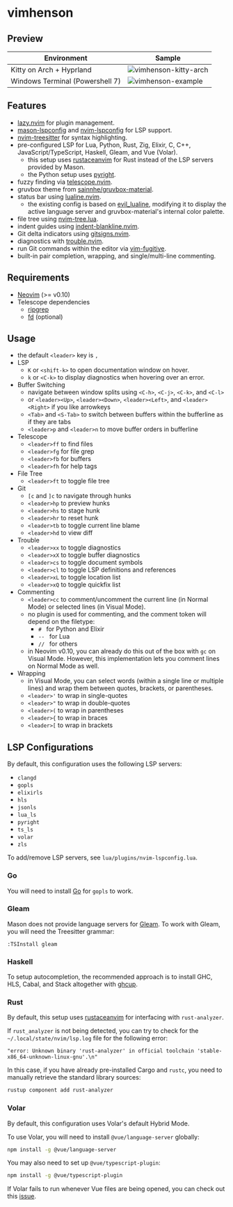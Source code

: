 # vimhenson

## Preview

| Environment | Sample |
| ----------- | ------ |
| Kitty on Arch + Hyprland | ![vimhenson-kitty-arch](https://github.com/user-attachments/assets/b9d46bd9-3d3b-4ebd-84c5-78f9669966e0) |
| Windows Terminal (Powershell 7) | ![vimhenson-example](https://github.com/user-attachments/assets/45aa0f9c-fef2-4dfa-8feb-8ab7b93574a2) |

## Features

* [lazy.nvim](https://github.com/folke/lazy.nvim) for plugin management.
* [mason-lspconfig](https://github.com/williamboman/mason-lspconfig.nvim) and [nvim-lspconfig](https://github.com/neovim/nvim-lspconfig) for LSP support.
* [nvim-treesitter](https://github.com/nvim-treesitter/nvim-treesitter) for syntax highlighting.
* pre-configured LSP for Lua, Python, Rust, Zig, Elixir, C, C++, JavaScript/TypeScript, Haskell, Gleam, and Vue (Volar).
    * this setup uses [rustaceanvim](https://github.com/mrcjkb/rustaceanvim) for Rust instead of the LSP servers provided by Mason.
    * the Python setup uses [pyright](https://github.com/neovim/nvim-lspconfig/blob/master/lua/lspconfig/server_configurations/pyright.lua).
* fuzzy finding via [telescope.nvim](https://github.com/nvim-telescope/telescope.nvim).
* gruvbox theme from [sainnhe/gruvbox-material](https://github.com/sainnhe/gruvbox-material).
* status bar using [lualine.nvim](https://github.com/nvim-lualine/lualine.nvim).
    * the existing config is based on [evil_lualine](https://github.com/nvim-lualine/lualine.nvim/blob/master/examples/evil_lualine.lua), modifying it to display the active language server and gruvbox-material's internal color palette.
* file tree using [nvim-tree.lua](https://github.com/nvim-tree/nvim-tree.lua).
* indent guides using [indent-blankline.nvim](https://github.com/lukas-reineke/indent-blankline.nvim).
* Git delta indicators using [gitsigns.nvim](https://github.com/neoclide/coc.nvim).
* diagnostics with [trouble.nvim](https://github.com/folke/trouble.nvim).
* run Git commands within the editor via [vim-fugitive](https://github.com/tpope/vim-fugitive).
* built-in pair completion, wrapping, and single/multi-line commenting.

## Requirements

* [Neovim](https://neovim.io/) (>= v0.10)
* Telescope dependencies
    * [ripgrep](https://github.com/BurntSushi/ripgrep)
    * [fd](https://github.com/sharkdp/fd) (optional)

## Usage

* the default `<leader>` key is `,`
* LSP
    * `K` or `<shift-k>` to open documentation window on hover.
    * `k` or `<C-k>` to display diagnostics when hovering over an error.
* Buffer Switching
    * navigate between window splits using `<C-h>`, `<C-j>`, `<C-k>`, and `<C-l>`
    * or `<leader><Up>`, `<leader><Down>`, `<leader><Left>`, and `<leader><Right>` if you like arrowkeys
    * `<Tab>` and `<S-Tab>` to switch between buffers within the bufferline as if they are tabs
    * `<leader>p` and `<leader>n` to move buffer orders in bufferline
* Telescope
    * `<leader>ff` to find files
    * `<leader>fg` for file grep
    * `<leader>fb` for buffers
    * `<leader>fh` for help tags
* File Tree
    * `<leader>ft` to toggle file tree
* Git
    * `[c` and `]c` to navigate through hunks
    * `<leader>hp` to preview hunks
    * `<leader>hs` to stage hunk
    * `<leader>hr` to reset hunk
    * `<leader>tb` to toggle current line blame
    * `<leader>hd` to view diff
* Trouble
    * `<leader>xx` to toggle diagnostics
    * `<leader>xX` to toggle buffer diagnostics
    * `<leader>cs` to toggle document symbols
    * `<leader>cl` to toggle LSP definitions and references
    * `<leader>xL` to toggle location list
    * `<leader>xQ` to toggle quickfix list
* Commenting
    * `<leader>cc` to comment/uncomment the current line (in Normal Mode) or selected lines (in Visual Mode).
    * no plugin is used for commenting, and the comment token will depend on the filetype:
        * `# ` for Python and Elixir
        * `-- ` for Lua
        * `// ` for others
    * in Neovim v0.10, you can already do this out of the box with `gc` on Visual Mode. However, this implementation lets you comment lines on Normal Mode as well.
* Wrapping
    * in Visual Mode, you can select words (within a single line or multiple lines) and wrap them between quotes, brackets, or parentheses.
    * `<leader>'` to wrap in single-quotes
    * `<leader>"` to wrap in double-quotes
    * `<leader>(` to wrap in parentheses
    * `<leader>{` to wrap in braces
    * `<leader>[` to wrap in brackets

## LSP Configurations

By default, this configuration uses the following LSP servers:

* `clangd`
* `gopls`
* `elixirls`
* `hls`
* `jsonls`
* `lua_ls`
* `pyright`
* `ts_ls`
* `volar`
* `zls`

To add/remove LSP servers, see `lua/plugins/nvim-lspconfig.lua`.

### Go

You will need to install [Go](https://go.dev/doc/install) for `gopls` to work.

### Gleam

Mason does not provide language servers for [Gleam](https://gleam.run/). To work with Gleam, you will need the Treesitter grammar:

```
:TSInstall gleam
```

### Haskell

To setup autocompletion, the recommended approach is to install GHC, HLS, Cabal, and Stack altogether with [ghcup](https://www.haskell.org/ghcup/).

### Rust

By default, this setup uses [rustaceanvim](https://github.com/mrcjkb/rustaceanvim) for interfacing with `rust-analyzer`.

If `rust_analyzer` is not being detected, you can try to check for the `~/.local/state/nvim/lsp.log` file for the following error:

```
"error: Unknown binary 'rust-analyzer' in official toolchain 'stable-x86_64-unknown-linux-gnu'.\n"
```

In this case, if you have already pre-installed Cargo and `rustc`, you need to manually retrieve the standard library sources:

```sh
rustup component add rust-analyzer
```

### Volar

By default, this configuration uses Volar's default Hybrid Mode.

To use Volar, you will need to install `@vue/language-server` globally:

```sh
npm install -g @vue/language-server
```

You may also need to set up `@vue/typescript-plugin`:

```sh
npm install -g @vue/typescript-plugin
```

If Volar fails to run whenever Vue files are being opened, you can check out this [issue](https://github.com/vuejs/language-tools/issues/4706).

